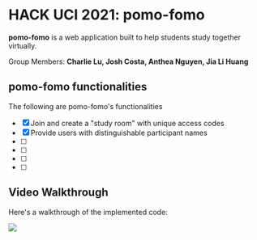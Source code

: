 # HACK UCI 2021: pomo-fomo

**pomo-fomo** is a web application built to help students study together virtually.

Group Members: **Charlie Lu, Josh Costa, Anthea Nguyen, Jia Li Huang**

## pomo-fomo functionalities

The following are pomo-fomo's functionalities

* [x] Join and create a "study room" with unique access codes
* [x] Provide users with distinguishable participant names
* [ ] 
* [ ] 
* [ ] 
* [ ]  

## Video Walkthrough

Here's a walkthrough of the implemented code:

![](https://i.imgur.com/URSJdZe.gif)
